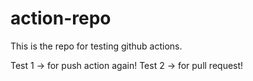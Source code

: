 # action-repo

This is the repo for testing github actions.

Test 1 -> for push action again!
Test 2 -> for pull request!
